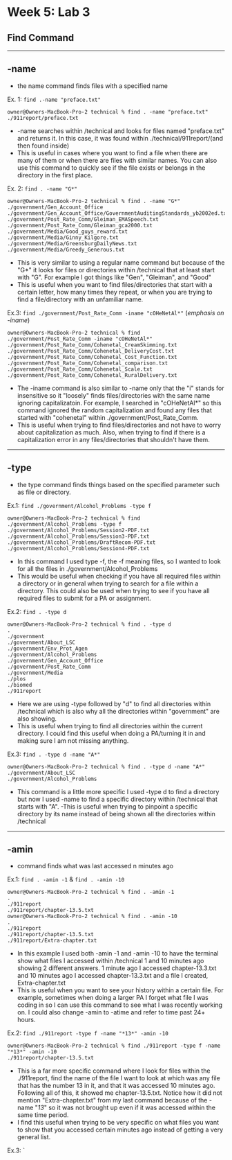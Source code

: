 # Week 5: Lab 3 #
## Find Command ##
---
## -name ##

- the name command finds files with a specified name

Ex. 1: `find .-name "preface.txt"`

```
owner@Owners-MacBook-Pro-2 technical % find . -name "preface.txt"
./911report/preface.txt
```
- -name searches within /technical and looks for files named "preface.txt" and returns it. In this case, it was found within ./technical/911report/(and then found inside)
- This is useful in cases where you want to find a file when there are many of them or when there are files with similar names. You can also use this command to quickly see if the file exists or belongs in the directory in the first place. 

Ex. 2: `find . -name "G*"`

```
owner@Owners-MacBook-Pro-2 technical % find . -name "G*"            
./government/Gen_Account_Office
./government/Gen_Account_Office/GovernmentAuditingStandards_yb2002ed.txt
./government/Post_Rate_Comm/Gleiman_EMASpeech.txt
./government/Post_Rate_Comm/Gleiman_gca2000.txt
./government/Media/Good_guys_reward.txt
./government/Media/Ginny_Kilgore.txt
./government/Media/GreensburgDailyNews.txt
./government/Media/Greedy_Generous.txt
```
- This is very similar to using a regular name command but because of the "G*" it looks for files or directories within /technical that at least start with "G". For example I got things like "Gen", "Gleiman", and "Good"
- This is useful when you want to find files/directories that start with a certain letter, how many times they repeat, or when you are trying to find a file/directory with an unfamiliar name.

Ex.3: `find ./government/Post_Rate_Comm -iname "cOHeNetAl*"`
(*emphasis on -iname*)

```
owner@Owners-MacBook-Pro-2 technical % find ./government/Post_Rate_Comm -iname "cOHeNetAl*"
./government/Post_Rate_Comm/Cohenetal_CreamSkimming.txt
./government/Post_Rate_Comm/Cohenetal_DeliveryCost.txt
./government/Post_Rate_Comm/Cohenetal_Cost_Function.txt
./government/Post_Rate_Comm/Cohenetal_comparison.txt
./government/Post_Rate_Comm/Cohenetal_Scale.txt
./government/Post_Rate_Comm/Cohenetal_RuralDelivery.txt
```
- The -iname command is also similar to -name only that the "i" stands for insensitive so it "loosely" finds files/directories with the same name ignoring capitalizatoin. For example, I searched in "cOHeNetAl*" so this command ignored the random capitalization and found any files that started with "cohenetal" within ./government/Post_Rate_Comm.
- This is useful when trying to find files/directories and not have to worry about capitalization as much. Also, when trying to find if there is a capitalization error in any files/directories that shouldn't have them.
---
## -type ##
- the type command finds things based on the specified parameter such as file or directory. 

Ex.1: `find ./government/Alcohol_Problems -type f`

```
owner@Owners-MacBook-Pro-2 technical % find ./government/Alcohol_Problems -type f
./government/Alcohol_Problems/Session2-PDF.txt
./government/Alcohol_Problems/Session3-PDF.txt
./government/Alcohol_Problems/DraftRecom-PDF.txt
./government/Alcohol_Problems/Session4-PDF.txt
```
- In this command I used type -f, the -f meaning files, so I wanted to look for all the files in ./government/Alcohol_Problems
- This would be useful when checking if you have all required files within a directory or in general when trying to search for a file within a directory. This could also be used when trying to see if you have all required files to submit for a PA or assignment. 

Ex.2: `find . -type d`

```
owner@Owners-MacBook-Pro-2 technical % find . -type d
.
./government
./government/About_LSC
./government/Env_Prot_Agen
./government/Alcohol_Problems
./government/Gen_Account_Office
./government/Post_Rate_Comm
./government/Media
./plos
./biomed
./911report
```
- Here we are using -type followed by "d" to find all directories within /technical which is also why all the directories within "government" are also showing. 
- This is useful when trying to find all directories within the current directory. I could find this useful when doing a PA/turning it in and making sure I am not missing anything.

Ex.3: `find . -type d -name "A*"`

```
owner@Owners-MacBook-Pro-2 technical % find . -type d -name "A*" 
./government/About_LSC
./government/Alcohol_Problems
```
- This command is a little more specific I used -type d to find a directory but now I used -name to find a specific directory within /technical that starts with "A".
-This is useful when trying to pinpoint a specific directory by its name instead of being shown all the directories within /technical
---
## -amin ##
- command finds what was last accessed n minutes ago

Ex.1: `find . -amin -1`  & `find . -amin -10`
```
owner@Owners-MacBook-Pro-2 technical % find . -amin -1 
.
./911report
./911report/chapter-13.5.txt
owner@Owners-MacBook-Pro-2 technical % find . -amin -10
.
./911report
./911report/chapter-13.5.txt
./911report/Extra-chapter.txt
```
- In this example I used both -amin -1 and -amin -10 to have the terminal show what files I accessed within /technical 1 and 10 minutes ago showing 2 different answers. 1 minute ago I accessed chapter-13.3.txt and 10 minutes ago I accessed chapter-13.3.txt and a file I created, Extra-chapter.txt
- This is useful when you want to see your history within a certain file. For example, sometimes when doing a larger PA I forget what file I was coding in so I can use this command to see what I was recently working on. I could also change -amin to -atime and refer to time past 24+ hours.

Ex.2: `find ./911report -type f -name "*13*" -amin -10`
```
owner@Owners-MacBook-Pro-2 technical % find ./911report -type f -name "*13*" -amin -10
./911report/chapter-13.5.txt
```
- This is a far more specific command where I look for files within the ./911report, find the name of the file I want to look at which was any file that has the number 13 in it, and that it was accessed 10 minutes ago. Following all of this, it showed me chapter-13.5.txt. Notice how it did not mention "Extra-chapter.txt" from my last command because of the -name "*13*" so it was not brought up even if it was accessed within the same time period. 
- I find this useful when trying to be very specific on what files you want to show that you accessed certain minutes ago instead of getting a very general list. 

Ex.3: `